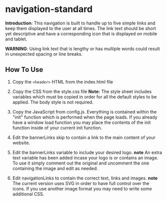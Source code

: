 # navigation-standard

**Introduction**: This navigation is built to handle up to five simple links and keep them displayed to the user at all times. The link text should be short yet descriptive and have a corresponding icon that is displayed on mobile and tablet.

**WARNING**: Using link text that is lengthy or has multiple words could result in unexpected spacing or line breaks.

## How To Use

1. Copy the `<header>` HTML from the index.html file

2. Copy the CSS from the style.css file **Note:** The style sheet includes variables which must be copied in order for all the default styles to be applied. The body style is not required.

3. Copy the JavaScript from config.js. Everything is contained within the "init" function which is performed when the page loads. If you already have a window load function you may place the contents of the init function inside of your current init function.

4. Edit the bannerLinks skip to contain a link to the main content of your website.

5. Edit the bannerLinks variable to include your desired logo. **note** An extra text variable has been added incase your logo is or contains an image. To use it simply comment out the original and uncomment the one containing the image and edit as needed.

6. Edit navigationLinks to contain the correct text, links and images. **note** The current version uses SVG in order to have full control over the icons. If you use another image format you may need to write some additional CSS.
